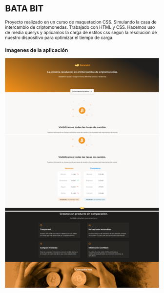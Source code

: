# BATA BIT
Proyecto realizado en un curso de maquetacion CSS. Simulando la casa de intercambio de criptomonedas.
Trabajado con HTML y CSS. 
Hacemos uso de media querys y aplicamos la carga de estilos css segun la resolucion de nuestro dispositivo para optimizar el tiempo de carga. 

### Imagenes de la aplicación
![Principal1](/assets/img/principal.png)
![Principal2](/assets/img/Principal2.PNG)
![Principal3](/assets/img/Principal3.PNG)
